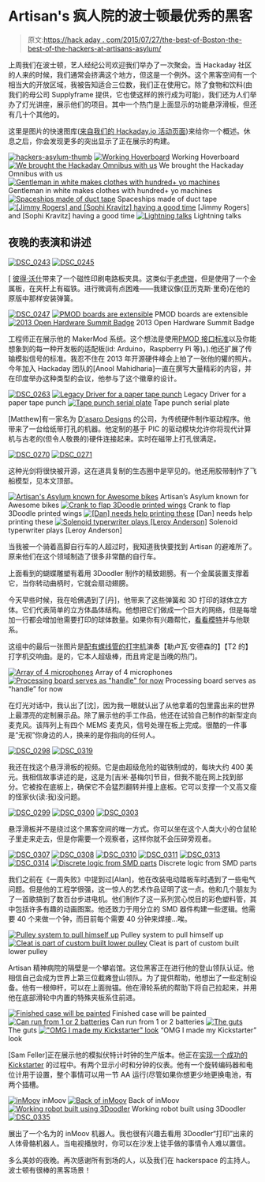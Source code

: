 # Artisan's 疯人院的波士顿最优秀的黑客

> 原文:[https://hack aday . com/2015/07/27/the-best-of-Boston-the-best-of-the-hackers-at-artisans-asylum/](https://hackaday.com/2015/07/27/the-best-of-boston-hackers-at-artisans-asylum/)

上周我们在波士顿，艺人经纪公司欢迎我们举办了一次聚会。当 Hackaday 社区的人来的时候，我们通常会挤满这个地方，但这是一个例外。这个黑客空间有一个相当大的开放区域，我被告知适合三位数，我们正在使用它。除了食物和饮料(由我们的母公司 Supplyframe 提供，它也使这样的旅行成为可能)，我们还为人们举办了灯光讲座，展示他们的项目。其中一个热门是上面显示的功能悬浮滑板，但还有几十个其他的。

这里是图片的快速图库([来自我们的 Hackaday.io 活动页面](https://hackaday.io/event/6775-hackaday-boston-meetup/log/21482-photos))来给你一个概述。休息之后，你会发现更多的突出显示了正在展示的构建。

 [![hackers-asylum-thumb](../Images/159e1a5d000ddd5072f402120be5a3fd.png "hackers-asylum-thumb")](https://hackaday.com/2015/07/27/the-best-of-boston-hackers-at-artisans-asylum/hackers-asylum-thumb/)  [![Working Hoverboard](../Images/773a7952bb3e002919f2eca4b1fbd610.png "hoverboard-blogview")](https://hackaday.com/2015/07/27/the-best-of-boston-hackers-at-artisans-asylum/hoverboard-blogview/) Working Hoverboard [![We brought the Hackaday Omnibus with us](../Images/9983df9bdd7b14af46f9e4fc550b4dab.png "144911437772970288")](https://hackaday.com/2015/07/27/the-best-of-boston-hackers-at-artisans-asylum/attachment/144911437772970288/) We brought the Hackaday Omnibus with us [![Gentleman in white makes clothes with hundred+ yo machines](../Images/8f72e3251a8508d23b9eae629ec50237.png "6928271437772998941")](https://hackaday.com/2015/07/27/the-best-of-boston-hackers-at-artisans-asylum/attachment/6928271437772998941/) Gentleman in white makes clothes with hundred+ yo machines [![Spaceships made of duct tape](../Images/a7c103c495ddea4bc452b1b5eafbbfe6.png "658921437772929550")](https://hackaday.com/2015/07/27/the-best-of-boston-hackers-at-artisans-asylum/attachment/658921437772929550/) Spaceships made of duct tape [![[Jimmy Rogers] and [Sophi Kravitz] having a good time](../Images/0239b33166d8f193541dff294e605687.png "5630501437772856747")](https://hackaday.com/2015/07/27/the-best-of-boston-hackers-at-artisans-asylum/attachment/5630501437772856747/) [Jimmy Rogers] and [Sophi Kravitz] having a good time [![Lightning talks](../Images/580c17aa83ac1d2832fb9c8749bd97fd.png "556921437772491118")](https://hackaday.com/2015/07/27/the-best-of-boston-hackers-at-artisans-asylum/attachment/556921437772491118/) Lightning talks

## 夜晚的表演和讲述

 [![DSC_0243](../Images/108090369adcb2a290356a06c58e7221.png "DSC_0243")](https://hackaday.com/2015/07/27/the-best-of-boston-hackers-at-artisans-asylum/dsc_0243/)  [![DSC_0245](../Images/fd94a756f486fd19efce3a07300c4b51.png "DSC_0245")](https://hackaday.com/2015/07/27/the-best-of-boston-hackers-at-artisans-asylum/dsc_0245-2/) 

[ [彼得·沃什](https://hackaday.io/pwalsh)带来了一个磁性印刷电路板夹具。这类似于[老虎钳](https://hackaday.io/project/3287-stickvise-low-profile-soldering-vise)，但是使用了一个金属板，在夹杆上有磁铁。进行微调有点困难——我建议像(亚历克斯·里奇)在他的原版中那样安装弹簧。

 [![DSC_0247](../Images/5abb380594eb9b19817abdbe7bbe7472.png "DSC_0247")](https://hackaday.com/2015/07/27/the-best-of-boston-hackers-at-artisans-asylum/dsc_0247/)  [![PMOD boards are extensible](../Images/e05875ae47f1a8780054a8617aa187ff.png "DSC_0249")](https://hackaday.com/2015/07/27/the-best-of-boston-hackers-at-artisans-asylum/dsc_0249/) PMOD boards are extensible [![2013 Open Hardware Summit Badge](../Images/f160c9f66951883c3889f10fead4e80d.png "DSC_0250")](https://hackaday.com/2015/07/27/the-best-of-boston-hackers-at-artisans-asylum/dsc_0250-2/) 2013 Open Hardware Summit Badge

工程师正在展示他的 MakerMod 系统。这个想法是使用[PMOD 接口标准](http://www.digilentinc.com/Products/Catalog.cfm?NavPath=2,401&Cat=9&CFID=14382563&CFTOKEN=e392ad785a19aa16-2B60F1E0-5056-0201-021EAD2817762DFB)以及你能想象到的每一种开发板的适配板(id: Arduino，Raspberry Pi 等)。).他还扩展了传输模拟信号的标准。我忍不住在 2013 年开源硬件峰会上拍了一张他的獾的照片。今年加入 Hackaday 团队的[Anool Mahidharia]一直在撰写大量精彩的内容，并在印度举办这种类型的会议，他参与了这个徽章的设计。

 [![DSC_0263](../Images/098290c515186581cfab468e7a0258d3.png "DSC_0263")](https://hackaday.com/2015/07/27/the-best-of-boston-hackers-at-artisans-asylum/dsc_0263/)  [![Legacy Driver for a paper tape punch](../Images/de3b52b47a0596bae22446aeebf6d94b.png "DSC_0265")](https://hackaday.com/2015/07/27/the-best-of-boston-hackers-at-artisans-asylum/dsc_0265/) Legacy Driver for a paper tape punch [![Tape punch serial plate](../Images/8d8716330670747970448911ef2c3fc5.png "DSC_0268")](https://hackaday.com/2015/07/27/the-best-of-boston-hackers-at-artisans-asylum/dsc_0268/) Tape punch serial plate

[Matthew]有一家名为 [D'asaro Designs](http://www.dasarodesigns.com/) 的公司，为传统硬件制作驱动程序。他带来了一台给纸带打孔的机器。他定制的基于 PIC 的驱动模块允许你将现代计算机与古老的(但令人敬畏的)硬件连接起来。实时在磁带上打孔很满足。

 [![DSC_0270](../Images/03466622062e328f221575728dda8aac.png "DSC_0270")](https://hackaday.com/2015/07/27/the-best-of-boston-hackers-at-artisans-asylum/dsc_0270/)  [![DSC_0271](../Images/04b0e77d45117794b409aafb3edd86c6.png "DSC_0271")](https://hackaday.com/2015/07/27/the-best-of-boston-hackers-at-artisans-asylum/dsc_0271/) 

这种光剑将很快被开源，这在道具复制的生态圈中是罕见的。他还用胶带制作了飞船模型，见本文顶部。

 [![Artisan's Asylum known for Awesome bikes](../Images/9519281ca2faab9cc24e06527dd317e5.png "DSC_0286")](https://hackaday.com/2015/07/27/the-best-of-boston-hackers-at-artisans-asylum/dsc_0286/) Artisan’s Asylum known for Awesome bikes [![Crank to flap 3Doodle printed wings](../Images/ca54553cab14ce1814b7814614731a2c.png "DSC_0273")](https://hackaday.com/2015/07/27/the-best-of-boston-hackers-at-artisans-asylum/dsc_0273/) Crank to flap 3Doodle printed wings [![[Dan] needs help printing these](../Images/431d3cccc2f70d955886ce3b23d25647.png "DSC_0257")](https://hackaday.com/2015/07/27/the-best-of-boston-hackers-at-artisans-asylum/dsc_0257-3/) [Dan] needs help printing these [![Solenoid typerwriter plays [Leroy Anderson]](../Images/9a644d22d9644211b86d5df44fcb0489.png "DSC_0284")](https://hackaday.com/2015/07/27/the-best-of-boston-hackers-at-artisans-asylum/dsc_0284/) Solenoid typerwriter plays [Leroy Anderson]

当我被一个骑着高脚自行车的人超过时，我知道我快要找到 Artisan 的避难所了。原来他们在这个领域制造了很多非常酷的自行车。

上面看到的蝴蝶雕塑有着用 3Doodler 制作的精致翅膀。有一个金属装置支撑着它，当你转动曲柄时，它就会扇动翅膀。

今天早些时候，我在哈佛遇到了[丹]，他带来了这些弹簧和 3D 打印的球体立方体。它们代表简单的立方体晶体结构。他想把它们做成一个巨大的网络，但是每增加一行都会增加他需要打印的球体数量。如果你有兴趣帮忙，[看看模特](http://www.thingiverse.com/thing:326184)并与他联系。

这组中的最后一张图片是[配有螺线管的打字机](http://hackaday.com/2015/06/27/typewriter-types-plays-music/)演奏【勒卢瓦·安德森的】【T2 的】打字机交响曲。是的，它本人超级棒，而且肯定是当晚的热门。

 [![Array of 4 microphones](../Images/52ddf4ae9a8878b5193728c80d8b2138.png "DSC_0287")](https://hackaday.com/2015/07/27/the-best-of-boston-hackers-at-artisans-asylum/dsc_0287/) Array of 4 microphones [![Processing board serves as "handle" for now](../Images/0244020bcf03d40077072843a6723cf3.png "DSC_0328")](https://hackaday.com/2015/07/27/the-best-of-boston-hackers-at-artisans-asylum/dsc_0328/) Processing board serves as “handle” for now

在灯光对话中，我认出了[沈]，因为我一眼就认出了从他拿着的包里露出来的世界上最漂亮的定制展示品。除了展示他的手工作品，他还在试验自己制作的新型定向麦克风。该阵列上有四个 MEMS 麦克风，信号处理在板上完成。很酷的一件事是“无视”你身边的人，换来的是你指向的任何人。

 [![DSC_0298](../Images/01e1e68b0a3097d6226b02047c5b3fe8.png "DSC_0298")](https://hackaday.com/2015/07/27/the-best-of-boston-hackers-at-artisans-asylum/dsc_0298/)  [![DSC_0319](../Images/95510a11af1af9801d401c574fad7b6b.png "DSC_0319")](https://hackaday.com/2015/07/27/the-best-of-boston-hackers-at-artisans-asylum/dsc_0319/) 

我还在找这个悬浮滑板的视频。它是由超级危险的磁铁制成的，每块大约 400 美元。我相信故事讲述的是，这是为[吉米·基梅尔]节目，但我不能在网上找到部分。它被拴在底板上，确保它不会猛烈翻转并撞上底板。它可以支撑一个又高又瘦的怪家伙(读:我)没问题。

 [![DSC_0299](../Images/97d40307bf2b42cc5d355b9066da878d.png "DSC_0299")](https://hackaday.com/2015/07/27/the-best-of-boston-hackers-at-artisans-asylum/dsc_0299/)  [![DSC_0300](../Images/081dca161b1603a6742b3d2d879a38a8.png "DSC_0300")](https://hackaday.com/2015/07/27/the-best-of-boston-hackers-at-artisans-asylum/dsc_0300/)  [![DSC_0303](../Images/24f1e68e76624e55405dc4008598d9f8.png "DSC_0303")](https://hackaday.com/2015/07/27/the-best-of-boston-hackers-at-artisans-asylum/dsc_0303/) 

悬浮滑板并不是绕过这个黑客空间的唯一方式。你可以坐在这个人类大小的仓鼠轮子里走来走去，但是你需要一个观察者，这样你就不会压碎旁观者。

 [![DSC_0307](../Images/9309e53598a4a990947af9bf83e5dce5.png "DSC_0307")](https://hackaday.com/2015/07/27/the-best-of-boston-hackers-at-artisans-asylum/dsc_0307/)  [![DSC_0308](../Images/3a125bb93e42262137a2738b1eb2c604.png "DSC_0308")](https://hackaday.com/2015/07/27/the-best-of-boston-hackers-at-artisans-asylum/dsc_0308/)  [![DSC_0310](../Images/a93055b8034d0c972f0124767d18bf98.png "DSC_0310")](https://hackaday.com/2015/07/27/the-best-of-boston-hackers-at-artisans-asylum/dsc_0310/)  [![DSC_0311](../Images/2b6748a21bf83cb523dabfcb10d83df6.png "DSC_0311")](https://hackaday.com/2015/07/27/the-best-of-boston-hackers-at-artisans-asylum/dsc_0311/)  [![DSC_0313](../Images/10cb1f3a040b51b50720cfe1b5558e17.png "DSC_0313")](https://hackaday.com/2015/07/27/the-best-of-boston-hackers-at-artisans-asylum/dsc_0313/)  [![DSC_0314](../Images/83d5746c3c816c9ca0f9280520e9ebdf.png "DSC_0314")](https://hackaday.com/2015/07/27/the-best-of-boston-hackers-at-artisans-asylum/dsc_0314/)  [![Discrete logic from SMD parts](../Images/15be56ac4ef9a1a637629711d5d1b46d.png "DSC_0316")](https://hackaday.com/2015/07/27/the-best-of-boston-hackers-at-artisans-asylum/dsc_0316/) Discrete logic from SMD parts

我们之前在《一周失败》中提到过[Alan]，他在改装电动踏板车时遇到了一些电气问题。但是他的工程学很强，这一惊人的艺术作品证明了这一点。他和几个朋友为了一首歌搞到了数百台步进电机。他们制作了这一系列赏心悦目的彩色塑料管，其中包括许多有趣的动画图案。他还致力于用分立的 SMD 器件构建一些逻辑。他需要 40 个来做一个钟，而目前每个需要 40 分钟来焊接…唉。

 [![Pulley system to pull himself up](../Images/86e079f0209db5fa5aef3650f826268d.png "DSC_0337")](https://hackaday.com/2015/07/27/the-best-of-boston-hackers-at-artisans-asylum/dsc_0337-2/) Pulley system to pull himself up [![Cleat is part of custom built lower pulley](../Images/f0d8b96af815463c0ca0805009f9fbbb.png "DSC_0341")](https://hackaday.com/2015/07/27/the-best-of-boston-hackers-at-artisans-asylum/dsc_0341-2/) Cleat is part of custom built lower pulley

Artisan 精神病院的隔壁是一个攀岩馆。这位黑客正在进行他的登山领队认证。他相信自己会成为世界上第三位截瘫登山领队。为了提供帮助，他想出了一些定制设备。他有一根伸杆，可以在上面抛锚。他在滑轮系统的帮助下将自己拉起来，并用他在底部滑轮中内置的特殊夹板系住前进。

 [![Finished case will be painted](../Images/00531ff4fa994022170049f9a79df835.png "DSC_0320")](https://hackaday.com/2015/07/27/the-best-of-boston-hackers-at-artisans-asylum/dsc_0320/) Finished case will be painted [![Can run from 1 or 2 batteries](../Images/a332e591cb70bd06800e90d781b7c005.png "DSC_0322")](https://hackaday.com/2015/07/27/the-best-of-boston-hackers-at-artisans-asylum/dsc_0322/) Can run from 1 or 2 batteries [![The guts](../Images/bcc065e13f640940752f9887f53cb933.png "DSC_0324")](https://hackaday.com/2015/07/27/the-best-of-boston-hackers-at-artisans-asylum/dsc_0324/) The guts [!["OMG I made my Kickstarter" look](../Images/c06c144852d36f6c722905bfb3030fdc.png "DSC_0326")](https://hackaday.com/2015/07/27/the-best-of-boston-hackers-at-artisans-asylum/dsc_0326/) “OMG I made my Kickstarter” look

[Sam Feller]正在展示他的模拟伏特计时钟的生产版本。他正在[实现一个成功的 Kickstarter](https://www.kickstarter.com/projects/1080427607/awk-105-analog-voltmeter-clock) 的过程中。有两个显示小时和分钟的仪表。他有一个旋转编码器和电位计用于设置，整个事情可以用一节 AA 运行(尽管如果你想更少地更换电池，有两个插槽。

 [![inMoov](../Images/fa237efd135209188f67bdc53c451472.png "DSC_0332")](https://hackaday.com/2015/07/27/the-best-of-boston-hackers-at-artisans-asylum/dsc_0332/) inMoov [![Back of inMoov](../Images/28e26c8295866e16fade44dd9ffeb7b3.png "DSC_0329")](https://hackaday.com/2015/07/27/the-best-of-boston-hackers-at-artisans-asylum/dsc_0329/) Back of inMoov [![Working robot built using 3Doodler](../Images/228dad0ef51029ac878bd7168728ec6e.png "DSC_0333")](https://hackaday.com/2015/07/27/the-best-of-boston-hackers-at-artisans-asylum/dsc_0333/) Working robot built using 3Doodler [![DSC_0335](../Images/b3aff1f90c7fe761b8aaa6692c57588e.png "DSC_0335")](https://hackaday.com/2015/07/27/the-best-of-boston-hackers-at-artisans-asylum/dsc_0335/) 

展出了一个名为的 inMoov 机器人。我也很有兴趣去看用 3Doodler“打印”出来的人体骨骼机器人。当电视播放时，你可以在沙发上徒手做的事情令人难以置信。

多么美妙的夜晚。再次感谢所有到场的人，以及我们在 hackerspace 的主持人。波士顿有很棒的黑客场景！